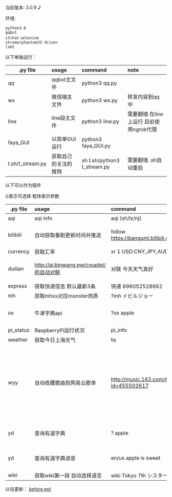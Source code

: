 当前版本: 3.0.9 ♪

环境:

`python3.6`  
`qqbot`  
`itchat` 
`selenium`    
`chrome/phantomJS driver`  
`lxml` 

以下单独运行：

| .py file  | usage   | command  |note | 
| ------------- |:-------------| :-----|:-----|
| qq      | qqbot主文件 | python3 qq.py  ||
| wx      | 微信端主文件 | python3 wx.py  | 转发内容到qq中 |
| line      | line段主文件 | python3 line.py  |需要翻墙 在line上运行 目前使用ngrok代理|
| faya_GUI      | 以简单GUI运行 | python3 faya_GUI.py  ||
| t.sh/t_stream.py      | 获取自己的关注的推特 | sh t.sh/python3 t_stream.py  |需要翻墙 .sh自动重启|




以下可以作为插件

()表示可选择
粗体表示参数

| .py file  | usage   | command  |note | 
| ------------- |:-------------| :-----|:-----|
| aqi    | aqi info      |  aqi (sh/lz/nj)|默认上海 |
| bilibili | 自动获取番剧更新时间并推送     |   follow https://bangumi.bilibili.com/anime/6432  | 面向 bangumi 栏目|
| currency    | 获取汇率      |  xr 1 USD:CNY,JPY,AUD| |
| duilian    | http://ai.binwang.me/couplet/的自动对联      |  对联 今天天气真好|由于网站还在开发并不稳定 |
| express      | 获取快递信息 默认最新3条| 快递 896052528662 |
| mh      | 获取mhxx对应monster肉质 | ?mh イビルジョー  ||
| ox      | 牛津字典api | ?ox apple |需要先注册获取使用key|
| pi_status      | RaspberryPi运行状况 | pi_info | |
| weather      | 获取今日上海天气 | tq | |
| wyy      | 自动收藏歌曲到网易云歌单 | http://music.163.com/#/m/song?id=455502617 |先正则匹配url，再使用selenium操作 速度较慢 需要提前获取登录用cookies |
| yd      | 查询有道字典 | ? apple | 需要先注册获取使用key|
| yd      | 查询有道字典读音 | en/us apple is sweet | 需要先注册获取使用key|
| wiki      | 获取wiki第一段 自动选择语言 | wiki Tokyo 7th シスター | |

以往更新：
[before.md](https://github.com/minatsuki-yui/faya/blob/master/before.md)